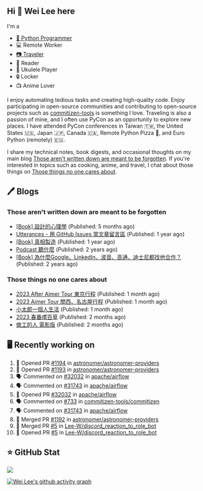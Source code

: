 ## Hi 👋 Wei Lee here

I'm a

* [🐍 Python Programmer](https://pycon-note.wei-lee.me/)
* 💻 Remote Worker
* [📷 Traveler](https://travlog.wei-lee.me/)
* 📖 Reader
* 🎵 Ukulele Player
* 🔒 Locker
* 📺 Anime Lover

I enjoy automating tedious tasks and creating high-quality code. Enjoy participating in open-source communities and contributing to open-source projects such as [commitizen-tools](https://github.com/commitizen-tools) is something I love. Traveling is also a passion of mine, and I often use PyCon as an opportunity to explore new places. I have attended PyCon conferences in Taiwan 🇹🇼, the United States 🇺🇸, Japan 🇯🇵, Canada 🇨🇦, Remote Python Pizza 🍕, and Euro Python (remotely) 🇪🇺.

I share my technical notes, book digests, and occasional thoughts on my main blog [Those aren't written down are meant to be forgotten](https://blog.wei-lee.me/). If you're interested in topics such as cooking, anime, and travel, I chat about those things on [Those things no one cares about](https://travlog.wei-lee.me/).

## 🖊️ Blogs

### Those aren't written down are meant to be forgotten

* [[Book] 設計的心理學](https://blog.wei-lee.me/posts/book/2023/01/the-design-of-everyday-things) (Published: 5 months ago)
* [Utterances - 用 GitHub Issues 當文章留言區](https://blog.wei-lee.me/posts/tech/2022/02/use-github-issues-as-comment-system) (Published: 1 year ago)
* [[Book] 真相製造](https://blog.wei-lee.me/posts/book/2022/02/reality-is-business) (Published: 1 year ago)
* [Podcast 聽什麼](https://blog.wei-lee.me/posts/gossiping/2021/12/podcast-i-listen-to) (Published: 2 years ago)
* [[Book] 為什麼Google、LinkedIn、波音、高通、迪士尼都找他合作？](https://blog.wei-lee.me/posts/book/2021/12/pitch-anyting) (Published: 2 years ago)

### Those things no one cares about

* [2023 After Aimer Tour 東京行程](https://travlog.wei-lee.me/posts/travel/2023/05/2023-after-aimer-tour-tokyo-itinerary) (Published: 1 month ago)
* [2023 Aimer Tour 關西、名古屋行程](https://travlog.wei-lee.me/posts/travel/2023/05/2023-aimer-tour-kansai-nagoya-itinerary) (Published: 1 month ago)
* [小太郎一個人生活](https://travlog.wei-lee.me/posts/review/2023/05/kotaro-lives-alone) (Published: 1 month ago)
* [2023 春番嚐百草](https://travlog.wei-lee.me/posts/review/2023/04/what-i-will-watch-in-2023-sprint) (Published: 2 months ago)
* [做工的人 電影版](https://travlog.wei-lee.me/posts/review/2023/04/workers-the-movie) (Published: 2 months ago)

## 🖥️ Recently working on

1. 💪 Opened PR [#1194](https://github.com/astronomer/astronomer-providers/pull/1194) in [astronomer/astronomer-providers](https://github.com/astronomer/astronomer-providers)
2. 💪 Opened PR [#1193](https://github.com/astronomer/astronomer-providers/pull/1193) in [astronomer/astronomer-providers](https://github.com/astronomer/astronomer-providers)
3. 🗣 Commented on [#32032](https://github.com/apache/airflow/issues/32032) in [apache/airflow](https://github.com/apache/airflow)
4. 🗣 Commented on [#31743](https://github.com/apache/airflow/issues/31743) in [apache/airflow](https://github.com/apache/airflow)
5. 💪 Opened PR [#32032](https://github.com/apache/airflow/pull/32032) in [apache/airflow](https://github.com/apache/airflow)
6. 🗣 Commented on [#733](https://github.com/commitizen-tools/commitizen/issues/733) in [commitizen-tools/commitizen](https://github.com/commitizen-tools/commitizen)
7. 🗣 Commented on [#31743](https://github.com/apache/airflow/issues/31743) in [apache/airflow](https://github.com/apache/airflow)
8. 🎉 Merged PR [#1192](https://github.com/astronomer/astronomer-providers/pull/1192) in [astronomer/astronomer-providers](https://github.com/astronomer/astronomer-providers)
9. 🎉 Merged PR [#5](https://github.com/Lee-W/discord_reaction_to_role_bot/pull/5) in [Lee-W/discord_reaction_to_role_bot](https://github.com/Lee-W/discord_reaction_to_role_bot)
10. 💪 Opened PR [#5](https://github.com/Lee-W/discord_reaction_to_role_bot/pull/5) in [Lee-W/discord_reaction_to_role_bot](https://github.com/Lee-W/discord_reaction_to_role_bot)


## ⭐ GitHub Stat
[![](https://github-readme-stats.vercel.app/api?username=Lee-W&show_icons=true&hide_title=true&cache_seconds=86400)](https://github.com/anuraghazra/github-readme-stats)

[![Wei Lee's github activity graph](https://github-readme-activity-graph.vercel.app/graph?username=Lee-W&theme=dracula)](https://github.com/ashutosh00710/github-readme-activity-graph)
